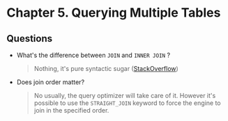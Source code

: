 # Chapter 5. Querying Multiple Tables

## Questions

*   What's the difference between `JOIN` and `INNER JOIN` ?
    > Nothing, it's pure syntactic sugar ([StackOverflow](https://stackoverflow.com/questions/565620/difference-between-join-and-inner-join))

*   Does join order matter?
    > No usually, the query optimizer will take care of it. However it's possible to use the `STRAIGHT_JOIN`
    > keyword to force the engine to join in the specified order.
